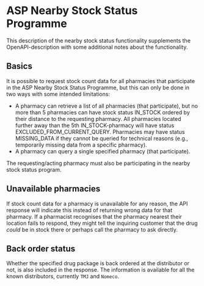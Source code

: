 # ASP Nearby Stock Status Programme

This description of the nearby stock status functionality supplements the OpenAPI-description with some additional notes
about the functionality.

## Basics

It is possible to request stock count data for all pharmacies that participate in the ASP Nearby Stock Status Programme,
but this can only be done in two ways with some intended limitations:

- A pharmacy can retrieve a list of all pharmacies (that participate), but no more than 5 pharmacies can have stock
  status IN_STOCK ordered by their distance to the requesting pharmacy. All pharmacies located further away than the 5th
  IN_STOCK-pharmacy will have status EXCLUDED_FROM_CURRENT_QUERY. Pharmacies may have status MISSING_DATA if they cannot
  be queried for technical reasons (e.g., temporarily missing data from a specific pharmacy).
- A pharmacy can query a single specified pharmacy (that participate).

The requesting/acting pharmacy must also be participating in the nearby stock status program.

## Unavailable pharmacies

If stock count data for a pharmacy is unavailable for any reason, the API response will indicate this instead of
returning wrong data for that pharmacy. If a pharmacist recognises that the pharmacy nearest their location fails to
respond, they might tell the inquiring customer that the drug _could_ be in stock there or perhaps call the pharmacy to
ask directly.

## Back order status

Whether the specified drug package is back ordered at the distributor or not, is also included in the response. The
information is available for all the known distributors, currently `TMJ` and `Nomeco`.